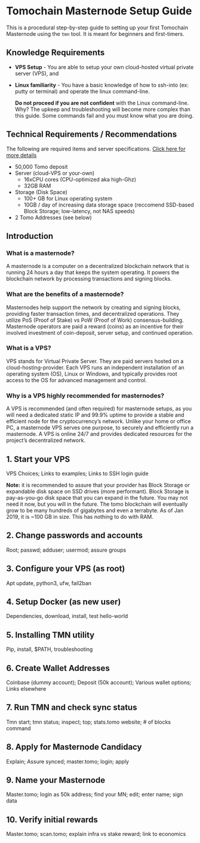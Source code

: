 # Tomochain Masternode Setup Guide

This is a procedural step-by-step guide to setting up your first Tomochain Masternode using the `tmn` tool.
It is meant for beginners and first-timers.

## Knowledge Requirements
 * **VPS Setup** - You are able to setup your own cloud-hosted virtual private server (VPS), and 
 * **Linux familiarity** - You have a basic knowledge of how to ssh-into (ex: putty or terminal) and operate the linux command-line.

   **Do not proceed if you are not confident** with the Linux command-line. 
   Why?
   The upkeep and troubleshooting will become more complex than this guide.
   Some commands fail and you must know what you are doing.

## Technical Requirements / Recommendations
The following are required items and server specifications. 
[Click here for more details](https://docs.tomochain.com/masternode/requirements/)

 * 50,000 Tomo deposit
 * Server (cloud-VPS or your-own)
   * 16xCPU cores (CPU-optimized aka high-Ghz)
   * 32GB RAM
 * Storage (Disk Space)
   * 100+ GB for Linux operating system
   * 10GB / day of increasing data storage space (reccomend SSD-based Block Storage; low-latency, not NAS speeds)
 * 2 Tomo Addresses (see below)


## Introduction

### What is a masternode?
A masternode is a computer on a decentralized blockchain network that is running 24 hours a day that keeps the system operating.
It powers the blockchain network by processing transactions and signing blocks.

### What are the benefits of a masternode?
Masternodes help support the network by creating and signing blocks, providing faster transaction times, and decentralized operations.
They utilize PoS (Proof of Stake) vs PoW (Proof of Work) consensus-building.
Masternode operators are paid a reward (coins) as an incentive for their involved investment of coin-deposit, server setup, and continued operation.

### What is a VPS?
VPS stands for Virtual Private Server.
They are paid servers hosted on a cloud-hosting-provider.
Each VPS runs an independent installation of an operating system (OS), Linux or Windows, and typically provides root access to the OS for advanced management and control.

### Why is a VPS highly recommended for masternodes?
A VPS is recommended (and often required) for masternode setups, as you will need a dedicated static IP and 99.9% uptime to provide a stable and efficient node for the cryptocurrency’s network.
Unlike your home or office PC, a masternode VPS serves one purpose, to securely and efficiently run a masternode.
A VPS is online 24/7 and provides dedicated resources for the project’s decentralized network.


## 1. Start your VPS
VPS Choices; Links to examples; Links to SSH login guide

**Note:** it is recommended to assure that your provider has Block Storage or expandable disk space on SSD drives (more performant).
Block Storage is pay-as-you-go disk space that you can expand in the future.
You may not need it now, but you will in the future.
The tomo blockchain will eventually grow to be many hundreds of gigabytes and even a terrabyte.
As of Jan 2019, it is ~100 GB in size. This has nothing to do with RAM.

## 2. Change passwords and accounts
Root; passwd; adduser; usermod; assure groups

## 3. Configure your VPS (as root)
Apt update, python3, ufw, fail2ban

## 4. Setup Docker (as new user)
Dependencies, download, install, test hello-world

## 5. Installing TMN utility
Pip, install, $PATH, troubleshooting

## 6. Create Wallet Addresses
Coinbase (dummy account); Deposit (50k account); Various wallet options; Links elsewhere

## 7. Run TMN and check sync status
Tmn start; tmn status; inspect; top; stats.tomo website; # of blocks command

## 8. Apply for Masternode Candidacy
Explain; Assure synced; master.tomo; login; apply

## 9. Name your Masternode
Master.tomo; login as 50k address; find your MN; edit; enter name; sign data

## 10. Verify initial rewards
Master.tomo; scan.tomo; explain infra vs stake reward; link to economics

